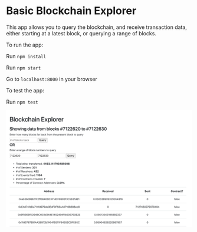 # Basic Blockchain Explorer

This app allows you to query the blockchain, and receive transaction data, either starting at a latest block, or querying a range of blocks.

To run the app:

Run `npm install`

Run `npm start`

Go to `localhost:8000` in your browser

To test the app:

Run `npm test`

![alt text](https://raw.githubusercontent.com/mikeislearning/blockchain-explorer/master/screenshot.png)
